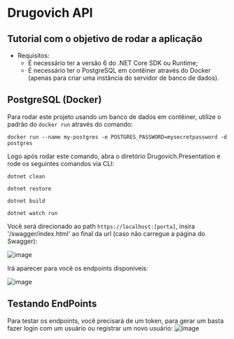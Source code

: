 # Drugovich API

## Tutorial com o objetivo de rodar a aplicação
- Requisitos:
  - É necessário ter a versão 6 do .NET Core SDK ou Runtime;
  - É necessário ter o PostgreSQL em contêiner através do Docker (apenas para criar uma instância do servidor de banco de dados).

## PostgreSQL (Docker)
Para rodar este projeto usando um banco de dados em contêiner, utilize o padrão do `docker run` através do comando:

`docker run --name my-postgres -e POSTGRES_PASSWORD=mysecretpassword -d postgres`

Logo após rodar este comando, abra o diretório Drugovich.Presentation e rode os seguintes comandos via CLI:

`dotnet clean`

`dotnet restore`

`dotnet build`

`dotnet watch run`

Você será direcionado ao path `https://localhost:[porta]`, insira '/swagger/index.html' ao final da url (caso não carregue a página do Swagger):

![image](https://github.com/olucaslrc/Drugovich/assets/49102884/074865c4-b2b6-49f1-81c7-8214c87507ed)

Irá aparecer para você os endpoints disponíveis:

![image](https://github.com/olucaslrc/Drugovich/assets/49102884/b8b2fb06-44c7-471d-8b4c-22ba15c26d5f)

## Testando EndPoints
Para testar os endpoints, você precisará de um token, para gerar um basta fazer login com um usuário ou registrar um novo usuário:
![image](https://github.com/olucaslrc/Drugovich/assets/49102884/d22c232c-1447-42de-bb47-0265c25c7efd)
